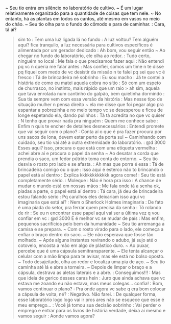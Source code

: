 ~ Seu tio entra em silêncio no laboratório de cultivo.
~ É um lugar relativamente organizado para a quantidade de coisas que tem nele.
~ No entanto, há as plantas em todos os cantos, até mesmo em vasos no meio do chão.
~ Seu tio olha para o fundo do cômodo e para de caminhar.
: Cara, tá aí?
> sim
> to
: Tem uma luz ligada lá no fundo
: A luz voltou? Tem alguém aqui?
> fica tranquilo, a luz necessária para cultivos específicos é alimentada por um gerador dedicado
: Ah bom, vou seguir então
~ Ao chegar no fundo do laboratório, ele olha ao redor.
: Tudo certo, ninguém no local
: Me fala o que precisamos fazer aqui
: Não entendi pq vc n queria me falar antes
: Mas confiei, somos um time
> n te disse pq fiquei com medo de vc desistir da missão
> n te falei pq sei que vc é fresco
 	: Tá de brincadeira né sobrinho
 	: Eu sou macho
 	: Já te contei a história de como eu matei aquela cobra no sítio
 	: Só com um espeto de churrasco, no instinto, mais rápido que um raio
 	> ah sim, aquela que tava enrolada num cantinho do galpão, bem quietinha dormindo
 	: Sua tia sempre vem com essa versão da história
 	: Mas nesse tipo de situação mulher n pensa direito
 	~ ela me disse que foi pegar algo pra espantar a pobrezinha e no meio tempo vc se desesperou e ficou de longe espetando ela, dando pulinhos
 	: Tá tá acredita no que vc quiser
 	: N tenho que provar nada pra ninguém
 	: Quem me conhece sabe
 	: Enfim
 > n quis te encher de detalhes desnecessários
 : Entendi
 > promete que vai seguir com o plano?
: Conta aí o que é pra fazer
> procura por uns sacos de lona, devem estar perto da porta sul
~ Caminhando com cuidado, seu tio vai até a outra extremidade do laboratório.
: @d 3000 Esses aqui?
> isso, procura o que está com uma etiqueta vermelha
: achei
> abre aí e procura o papel da senha
~ Ao desatar a corda que prendia o saco, um fedor pútrido toma conta do entorno.
~ Seu tio desvia o rosto pro lado e se afasta.
: Ah mas que porra é essa
: Tá de brincadeira comigo ou o que
: Isso aqui é esterco
> não to brincando
> o papel está aí dentro
: Explica
> kkkkkkkkkkkk agora come!
: Seu tio está completamente sério.
: Moleque
: Não é hora pra isso
: A chance de mudar o mundo está em nossas mãos
: Me fala onde tá a senha
> ok, piadas a parte, o papel está aí dentro
: Tá cara, já deu de brincadeira
> estou falando sério
: Pq caralhos eles deixariam isso aqui
> vc imaginaria que está aí?
	: Nem o Sherlock Holmes imaginaria
	: De fato
> é uma piada do setor, pra ferrar quem precisa da senha
: Tô rolando de rir
: Se eu n encontrar esse papel aqui vai ser a última vez q vou confiar em vc
: @d 3000 E é melhor vc se mudar de país
: Mas enfim, pequenos sacrifícios pelo bem da humanidade
~ Seu tio arremanga a camisa e se prepara.
~ Com o rosto virado para o lado, ele começa a enfiar o braço dentro do saco.
~ Ele não esperava que fosse tão molhado.
~ Após alguns instantes revirando o adubo, já sujo até o cotovelo, encosta a mão em algo de plástico duro.
~ Ao puxar, percebe que é uma cápsula semitransparente.
~ Ele tenta alcançar o celular com a mão limpa para te avisar, mas ele está no bolso oposto.
~ Todo desajeitado, olha ao redor e localiza uma pia de aço.
~ Seu tio caminha até lá e abre a torneira.
~ Depois de limpar o braço e a cápsula, destrava as aletas laterais e a abre.
: Conseguimos!!!
: Mas que ideia de gerico desses caras hein
: Juro que ainda achava que vc estava me zoando
> eu não estava, mas meus colegas...
> confia!
: Bom, vamos continuar o plano?
: Pra onde agora
> vc sabe q era bom colocar a cápsula de volta, né?
: Negativo. Não farei.
: De qualquer forma, esse laboratório logo logo vai ir pros ares 
> não se esquece que esse é meu emprego...
	: Você já tomou sua decisão sobrinho
	: Vai perder o emprego e entrar para os livros de história
> verdade, deixa aí mesmo e vamos seguir
: Aonde vamos agora? 
